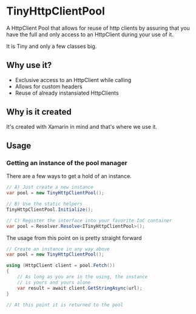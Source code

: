 # TinyHttpClientPool
A HttpClient Pool that allows for reuse of http clients by assuring that you have the full and only access to an HttpClient during your use of it.

It is Tiny and only a few classes big.

## Why use it?

* Exclusive access to an HttpClient while calling
* Allows for custom headers
* Reuse of already instansiated HttpClients

## Why is it created

It's created with Xamarin in mind and that's where we use it.

## Usage

### Getting an instance of the pool manager

There are a few ways to get a hold of an instance.

```csharp
// A) Just create a new instance
var pool = new TinyHttpClientPool();

// B) Use the static helpers
TinyHttpClientPool.Initialize();

// C) Register the interface into your favorite IoC container
var pool = Resolver.Resolve<ITinyHttpClientPool>();
```

The usage from this point on is pretty straight forward

```csharp
// Create an instance in any way above
var pool = new TinyHttpClientPool();

using (HttpClient client = pool.Fetch())
{
    // As long as you are in the using, the instance
    // is yours and yours alone
    var result = await client.GetStringAsync(url);
}

// At this point it is returned to the pool
```

